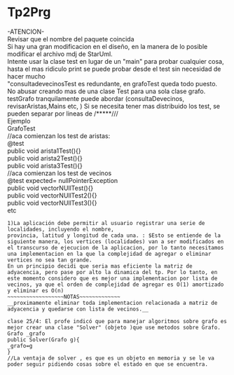 # Tp2Prg  
-ATENCION-  
Revisar que el nombre del paquete coincida  
Si hay una gran modificacion en el diseño, en la manera de lo posible modificar el archivo mdj de StarUml.  
Intente usar la clase test en lugar de un  "main" para probar cualquier cosa, hasta el mas ridiculo print se puede probar desde el test sin necesidad de hacer mucho   
"consultadevecinosTest es redundante, en grafoTest queda todo puesto.  
No abusar creando mas de una clase Test para una sola clase grafo.  
testGrafo tranquilamente puede abordar (consultaDevecinos, revisarAristas,Mains etc, )	Si se necesita tener mas distribuido los test, se pueden separar por lineas de /*****///  
Ejemplo  
GrafoTest  
//aca comienzan los test de aristas:   
 @test   
 public void arista1Test(){}    
 public void arista2Test(){}  
 public void arista3Test(){}  
 //aca comienzan los test de vecinos  
 @test expected= nullPointerException  
 public void vectorNUllTest(){}  
 public void vectorNUllTest2(){}  
 public void vectorNUllTest3(){}  
 etc
~~~~~~~~~~~~~~~~~NOTAS TP2~~~~~~~~~~~~~~ UPDATE 23/4
1)La aplicación debe permitir al usuario registrar una serie de localidades, incluyendo el nombre,
provincia, latitud y longitud de cada una. : $Esto se entiende de la siguiente manera, los vertices (localidades) van a ser modificados en el transcurso de ejecucion de la aplicacion, por lo tanto necesitamos una implementacion en la que la complejidad de agregar o eliminar vertices no sea tan grande.
En un principio decidi que seria mas eficiente la matriz de adyacencia, pero pase por alto la dinamica del tp. Por lo tanto, en este momento considero que es mejor una implementacion por lista de vecinos, ya que el orden de complejidad de agregar es O(1) amortizado y eliminar es O(n)
~~~~~~~~~~~~~~~~~~NOTAS~~~~~~~~~~~~~
__proximamente eliminar toda implementacion relacionada a matriz de adyacencia y quedarse con lista de vecinos.__

clase 25/4: El profe indicó que para manejar algoritmos sobre grafo es mejor crear una clase "Solver" (objeto )que use metodos sobre Grafo.
Grafo _grafo
public Solver(Grafo g){
_grafo=g
}
//La ventaja de solver , es que es un objeto en memoria y se le va poder seguir pidiendo cosas sobre el estado en que se encuentra.
